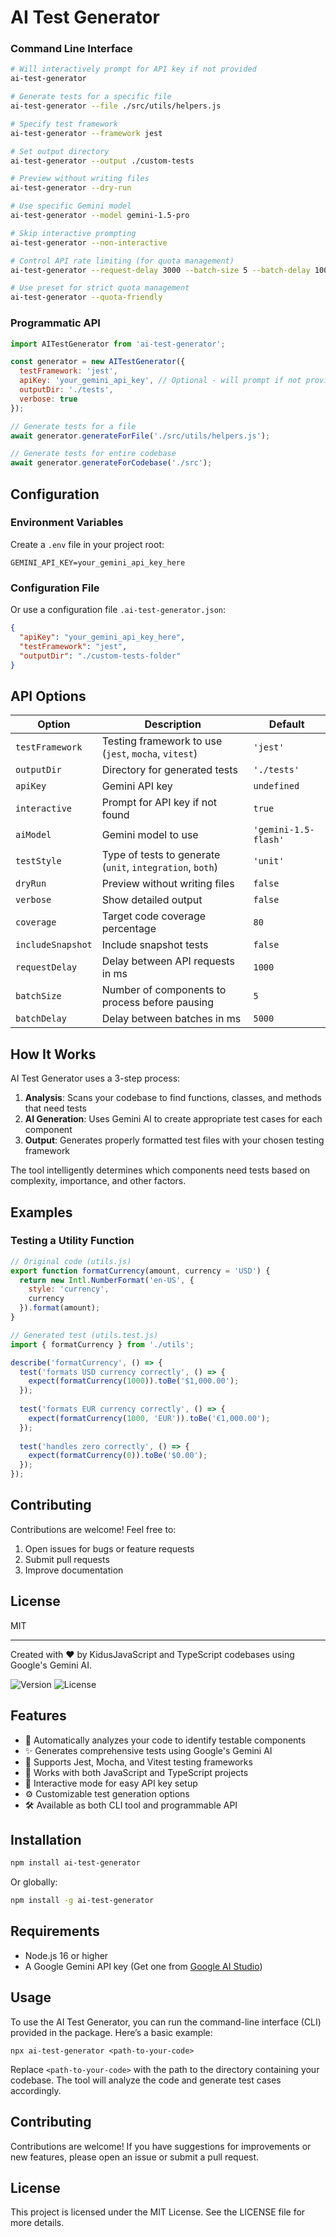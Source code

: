 # AI Test Generator

### Command Line Interface

```bash
# Will interactively prompt for API key if not provided
ai-test-generator

# Generate tests for a specific file
ai-test-generator --file ./src/utils/helpers.js

# Specify test framework
ai-test-generator --framework jest

# Set output directory
ai-test-generator --output ./custom-tests

# Preview without writing files
ai-test-generator --dry-run

# Use specific Gemini model
ai-test-generator --model gemini-1.5-pro

# Skip interactive prompting
ai-test-generator --non-interactive

# Control API rate limiting (for quota management)
ai-test-generator --request-delay 3000 --batch-size 5 --batch-delay 10000

# Use preset for strict quota management
ai-test-generator --quota-friendly
```

### Programmatic API

```javascript
import AITestGenerator from 'ai-test-generator';

const generator = new AITestGenerator({
  testFramework: 'jest',
  apiKey: 'your_gemini_api_key', // Optional - will prompt if not provided
  outputDir: './tests',
  verbose: true
});

// Generate tests for a file
await generator.generateForFile('./src/utils/helpers.js');

// Generate tests for entire codebase
await generator.generateForCodebase('./src');
```

## Configuration

### Environment Variables

Create a `.env` file in your project root:

```
GEMINI_API_KEY=your_gemini_api_key_here
```

### Configuration File

Or use a configuration file `.ai-test-generator.json`:

```json
{
  "apiKey": "your_gemini_api_key_here",
  "testFramework": "jest",
  "outputDir": "./custom-tests-folder"
}
```

## API Options

| Option | Description | Default |
|--------|-------------|---------|
| `testFramework` | Testing framework to use (`jest`, `mocha`, `vitest`) | `'jest'` |
| `outputDir` | Directory for generated tests | `'./tests'` |
| `apiKey` | Gemini API key | `undefined` |
| `interactive` | Prompt for API key if not found | `true` |
| `aiModel` | Gemini model to use | `'gemini-1.5-flash'` |
| `testStyle` | Type of tests to generate (`unit`, `integration`, `both`) | `'unit'` |
| `dryRun` | Preview without writing files | `false` |
| `verbose` | Show detailed output | `false` |
| `coverage` | Target code coverage percentage | `80` |
| `includeSnapshot` | Include snapshot tests | `false` |
| `requestDelay` | Delay between API requests in ms | `1000` |
| `batchSize` | Number of components to process before pausing | `5` |
| `batchDelay` | Delay between batches in ms | `5000` |

## How It Works

AI Test Generator uses a 3-step process:

1. **Analysis**: Scans your codebase to find functions, classes, and methods that need tests
2. **AI Generation**: Uses Gemini AI to create appropriate test cases for each component
3. **Output**: Generates properly formatted test files with your chosen testing framework

The tool intelligently determines which components need tests based on complexity, importance, and other factors.

## Examples

### Testing a Utility Function

```javascript
// Original code (utils.js)
export function formatCurrency(amount, currency = 'USD') {
  return new Intl.NumberFormat('en-US', {
    style: 'currency',
    currency
  }).format(amount);
}

// Generated test (utils.test.js)
import { formatCurrency } from './utils';

describe('formatCurrency', () => {
  test('formats USD currency correctly', () => {
    expect(formatCurrency(1000)).toBe('$1,000.00');
  });
  
  test('formats EUR currency correctly', () => {
    expect(formatCurrency(1000, 'EUR')).toBe('€1,000.00');
  });
  
  test('handles zero correctly', () => {
    expect(formatCurrency(0)).toBe('$0.00');
  });
});
```

## Contributing

Contributions are welcome! Feel free to:

1. Open issues for bugs or feature requests
2. Submit pull requests
3. Improve documentation

## License

MIT

---

Created with ❤️ by KidusJavaScript and TypeScript codebases using Google's Gemini AI.

![Version](https://img.shields.io/badge/version-0.1.0-blue.svg)
![License](https://img.shields.io/badge/license-MIT-green.svg)

## Features

- 🤖 Automatically analyzes your code to identify testable components
- ✨ Generates comprehensive tests using Google's Gemini AI
- 🧪 Supports Jest, Mocha, and Vitest testing frameworks
- 🔄 Works with both JavaScript and TypeScript projects
- 💬 Interactive mode for easy API key setup
- ⚙️ Customizable test generation options
- 🛠️ Available as both CLI tool and programmable API

## Installation

```bash
npm install ai-test-generator
```

Or globally:

```bash
npm install -g ai-test-generator
```

## Requirements

- Node.js 16 or higher
- A Google Gemini API key (Get one from [Google AI Studio](https://makersuite.google.com/app/apikey))

## Usage

To use the AI Test Generator, you can run the command-line interface (CLI) provided in the package. Here’s a basic example:

```
npx ai-test-generator <path-to-your-code>
```

Replace `<path-to-your-code>` with the path to the directory containing your codebase. The tool will analyze the code and generate test cases accordingly.

## Contributing

Contributions are welcome! If you have suggestions for improvements or new features, please open an issue or submit a pull request.

## License

This project is licensed under the MIT License. See the LICENSE file for more details.